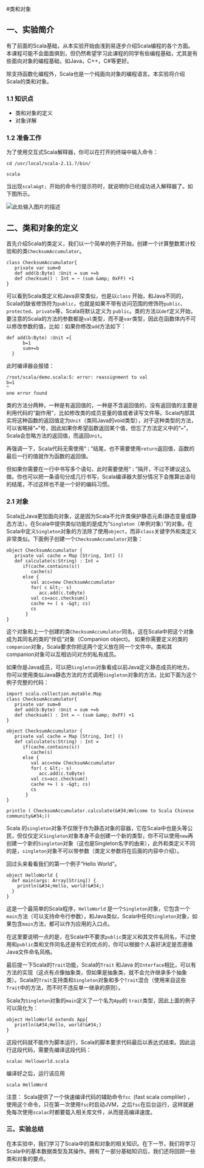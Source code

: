 #类和对象

## 一、实验简介

有了前面的Scala基础，从本实验开始由浅到易逐步介绍Scala编程的各个方面。本课程可能不会面面俱到，但仍然希望学习此课程的同学有些编程基础，尤其是有些面向对象的编程基础，如Java，C++，C#等更好。

除支持函数化编程外，Scala也是一个纯面向对象的编程语言。本实验将介绍Scala的类和对象。

### 1.1 知识点

- 类和对象的定义
- 对象详解


### 1.2 准备工作

为了使用交互式Scala解释器，你可以在打开的终端中输入命令：

```
cd /usr/local/scala-2.11.7/bin/

scala
```

当出现`scala&gt; `开始的命令行提示符时，就说明你已经成功进入解释器了。如下图所示。


![此处输入图片的描述](https://dn-anything-about-doc.qbox.me/document-uid162034labid1679timestamp1454472982090.png/wm)

## 二、类和对象的定义

首先介绍Scala的类定义，我们以一个简单的例子开始，创建一个计算整数累计校验和的类`ChecksumAccumulator`。

```
class ChecksumAccumulator{
   private var sum=0
   def add(b:Byte) :Unit = sum +=b
   def checksum() : Int = ~ (sum &amp; 0xFF) +1
}
```

可以看到Scala类定义和Java非常类似，也是以`class` 开始，和Java不同的，Scala的缺省修饰符为`public`，也就是如果不带有访问范围的修饰符`public`、`protected`、`private`等，Scala将默认定义为 `public`。类的方法以`def`定义开始，要注意的Scala的方法的参数都是`val`类型，而不是`var`类型，因此在函数体内不可以修改参数的值，比如：如果你修改`add`方法如下：

```
def add(b:Byte) :Unit ={
      b=1
      sum+=b
  }
```

此时编译器会报错：

```
/root/scala/demo.scala:5: error: reassignment to val
b=1
^
one error found
```

类的方法分两种，一种是有返回值的，一种是不含返回值的，没有返回值的主要是利用代码的“副作用”，比如修改类的成员变量的值或者读写文件等。Scala内部其实将这种函数的返回值定为`Unit`（类同Java的void类型），对于这种类型的方法，可以省略掉“`=`”号，因此如果你希望函数返回某个值，但忘了方法定义中的“`=`”，Scala会忽略方法的返回值，而返回`Unit`。


再强调一下，Scala代码无需使用“`；`”结尾，也不需要使用`return`返回值，函数的最后一行的值就作为函数的返回值。

但如果你需要在一行中书写多个语句，此时需要使用“`；`”隔开，不过不建议这么做。你也可以把一条语句分成几行书写，Scala编译器大部分情况下会推算出语句的结尾，不过这样也不是一个好的编码习惯。

### 2.1 对象

Scala比Java更加面向对象，这是因为Scala不允许类保护静态元素(静态变量或静态方法）。在Scala中提供类似功能的是成为“`Singleton`（单例对象）”的对象。在Scala中定义`Singleton`对象的方法除了使用`object`，而非`class`关键字外和类定义非常类似。下面例子创建一个`ChecksumAccumulator`对象：

```
object ChecksumAccumulator {
   private val cache = Map [String, Int] ()
   def calculate(s:String) : Int =
      if(cache.contains(s))
         cache(s)
      else {
         val acc=new ChecksumAccumulator
         for( c &lt;- s)
            acc.add(c.toByte)
         val cs=acc.checksum()
         cache += ( s -&gt; cs)
         cs
       }
}
```


这个对象和上一个创建的类`ChecksumAccumulator`同名，这在Scala中把这个对象成为其同名的类的“伴侣”对象（Companion object)。 如果你需要定义的类的`companion`对象，Scala要求你把这两个定义放在同一个文件中。类和其companion对象可以互相访问对方的私有成员。


如果你是Java成员，可以把`Singleton`对象看成以前Java定义静态成员的地方。你可以使用类似Java静态方法的方式调用`Singleton`对象的方法，比如下面为这个例子完整的代码：

```
import scala.collection.mutable.Map
class ChecksumAccumulator{
   private var sum=0
   def add(b:Byte) :Unit = sum +=b
   def checksum() : Int = ~ (sum &amp; 0xFF) +1
}

object ChecksumAccumulator {
   private val cache = Map [String, Int] ()
   def calculate(s:String) : Int =
      if(cache.contains(s))
         cache(s)
      else {
         val acc=new ChecksumAccumulator
         for( c &lt;- s)
            acc.add(c.toByte)
         val cs=acc.checksum()
         cache += ( s -&gt; cs)
         cs
       }
}

println ( ChecksumAccumulator.calculate(&#34;Welcome to Scala Chinese community&#34;))
```

Scala 的`singleton`对象不仅限于作为静态对象的容器，它在Scala中也是头等公民，但仅仅定义`Singleton`对象本身不会创建一个新的类型，你不可以使用`new`再创建一个新的`Singleton`对象（这也是Singleton名字的由来），此外和类定义不同的是，`singleton`对象不可以带参数（类定义参数将在后面的内容中介绍）。

回过头来看看我们的第一个例子“Hello World”。

```
object HelloWorld {
  def main(args: Array[String]) {
    println(&#34;Hello, world!&#34;)
  }
}
```

这是一个最简单的Scala程序，`HelloWorld` 是一个`Singleton`对象，它包含一个`main`方法（可以支持命令行参数），和Java类似，Scala中任何`Singleton`对象，如果包含`main`方法，都可以作为应用的入口点。


在这里要说明一点的是，在Scala中不要求`public`类定义和其文件名同名，不过使用和`public`类和文件同名还是有它的优点的，你可以根据个人喜好决定是否遵循Java文件命名风格。


最后提一下Scala的`Trait`功能，Scala的`Trait` 和Java 的`Interface`相比，可以有方法的实现（这点有点像抽象类，但如果是抽象类，就不会允许继承多个抽象类）。Scala的`Trait`支持类和`Singleton`对象和多个`Trait`混合（使用来自这些`Trait`中的方法，而不时不违反单一继承的原则）。

Scala为`Singleton`对象的`main`定义了一个名为`App`的 `trait`类型，因此上面的例子可以简化为：

```
object HelloWorld extends App{
   println(&#34;Hello, world!&#34;)
}
```

这段代码就不能作为脚本运行，Scala的脚本要求代码最后以表达式结束。因此运行这段代码，需要先编译这段代码：

```
scalac Helloworld.scala
```

编译好之后，运行该应用

```
scala HelloWord
```

注意： Scala提供了一个快速编译代码的辅助命令`fsc `(fast scala compliler) ，使用这个命令，只在第一次使用`fsc`时启动JVM，之后`fsc`在后台运行，这样就避免每次使用`scalac`时都要载入相关库文件，从而提高编译速度。

### 三、实验总结

在本实验中，我们学习了Scala中的类和对象的相关知识。在下一节，我们将学习Scala中的基本数据类型及其操作。拥有了一部分基础知识后，我们还将回顾一些类和对象的要点。